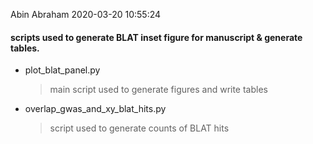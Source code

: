 Abin Abraham
2020-03-20 10:55:24



#### scripts used to generate BLAT inset figure for manuscript & generate tables.



* plot_blat_panel.py
    > main script used to generate figures and write tables

* overlap_gwas_and_xy_blat_hits.py
    > script used to generate counts of BLAT hits